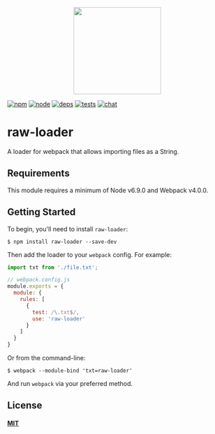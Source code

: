 <div align="center">
  <a href="https://github.com/webpack/webpack">
    <img width="200" height="200" src="https://webpack.js.org/assets/icon-square-big.svg">
  </a>
</div>

[![npm][npm]][npm-url]
[![node][node]][node-url]
[![deps][deps]][deps-url]
[![tests][tests]][tests-url]
[![chat][chat]][chat-url]

# raw-loader

A loader for webpack that allows importing files as a String.

## Requirements

This module requires a minimum of Node v6.9.0 and Webpack v4.0.0.

## Getting Started

To begin, you'll need to install `raw-loader`:

```console
$ npm install raw-loader --save-dev
```

Then add the loader to your `webpack` config. For example:

```js
import txt from './file.txt';
```

```js
// webpack.config.js
module.exports = {
  module: {
    rules: [
      {
        test: /\.txt$/,
        use: 'raw-loader'
      }
    ]
  }
}
```

Or from the command-line:

```console
$ webpack --module-bind 'txt=raw-loader'
```

And run `webpack` via your preferred method.

## License

#### [MIT](./LICENSE)

[npm]: https://img.shields.io/npm/v/raw-loader.svg
[npm-url]: https://npmjs.com/package/raw-loader

[node]: https://img.shields.io/node/v/raw-loader.svg
[node-url]: https://nodejs.org

[deps]: https://david-dm.org/webpack-contrib/raw-loader.svg
[deps-url]: https://david-dm.org/webpack-contrib/raw-loader

[tests]: 	https://img.shields.io/circleci/project/github/webpack-contrib/raw-loader.svg
[tests-url]: https://circleci.com/gh/webpack-contrib/raw-loader

[cover]: https://codecov.io/gh/webpack-contrib/raw-loader/branch/master/graph/badge.svg
[cover-url]: https://codecov.io/gh/webpack-contrib/raw-loader

[chat]: https://img.shields.io/badge/gitter-webpack%2Fwebpack-brightgreen.svg
[chat-url]: https://gitter.im/webpack/webpack